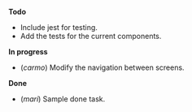 **Todo**
- Include jest for testing.
- Add the tests for the current components.

**In progress**
- (*carmo*) Modify the navigation between screens.

**Done**
- (*mari*) Sample done task.

